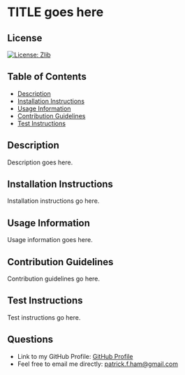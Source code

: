 # TITLE goes here

## License
[![License: Zlib](https://img.shields.io/badge/License-Zlib-lightgrey.svg)](https://opensource.org/licenses/Zlib)

## Table of Contents
- [Description](#description)
- [Installation Instructions](#intallation-instructions)
- [Usage Information](#usage-information)
- [Contribution Guidelines](#contribution-guidelines)
- [Test Instructions](#test-instructions)

## Description 
Description goes here.

## Installation Instructions
Installation instructions go here.

## Usage Information
Usage information goes here.

## Contribution Guidelines
Contribution guidelines go here.

## Test Instructions
Test instructions go here.

## Questions
- Link to my GitHub Profile: [GitHub Profile](https://www.github.com/patrickfham/)  
- Feel free to email me directly:  [patrick.f.ham@gmail.com](mailto:patrick.f.ham@gmail.com)    